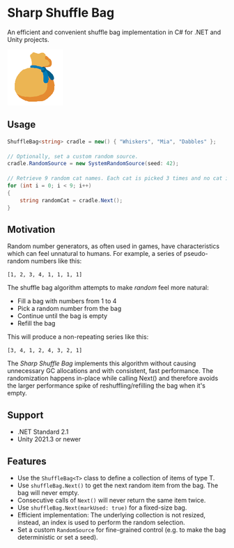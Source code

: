 # Sharp Shuffle Bag

An efficient and convenient shuffle bag implementation in C# for .NET and Unity projects.

![](SharpShuffleBag/ShuffleBagIcon.png)

## Usage

```csharp
ShuffleBag<string> cradle = new() { "Whiskers", "Mia", "Dabbles" };

// Optionally, set a custom random source.
cradle.RandomSource = new SystemRandomSource(seed: 42);

// Retrieve 9 random cat names. Each cat is picked 3 times and no cat is picked twice in a row.
for (int i = 0; i < 9; i++)
{
    string randomCat = cradle.Next();
}
```

## Motivation

Random number generators, as often used in games, have characteristics which can feel unnatural
to humans. For example, a series of pseudo-random numbers like this:

```
[1, 2, 3, 4, 1, 1, 1, 1]
```

The shuffle bag algorithm attempts to make _random_ feel more natural:

- Fill a bag with numbers from 1 to 4
- Pick a random number from the bag
- Continue until the bag is empty
- Refill the bag

This will produce a non-repeating series like this:

```
[3, 4, 1, 2, 4, 3, 2, 1]
```

The _Sharp Shuffle Bag_ implements this algorithm without causing unnecessary GC allocations
and with consistent, fast performance. The randomization happens in-place while calling Next()
and therefore avoids the larger performance spike of reshuffling/refilling the bag when it's empty.

## Support

- .NET Standard 2.1
- Unity 2021.3 or newer

## Features

- Use the `ShuffleBag<T>` class to define a collection of items of type T.
- Use `shuffleBag.Next()` to get the next random item from the bag. The bag will never empty.
- Consecutive calls of `Next()` will never return the same item twice.
- Use `shuffleBag.Next(markUsed: true)` for a fixed-size bag.
- Efficient implementation: The underlying collection is not resized, instead,
  an index is used to perform the random selection.
- Set a custom `RandomSource` for fine-grained control (e.g. to make the bag deterministic or set a seed).
